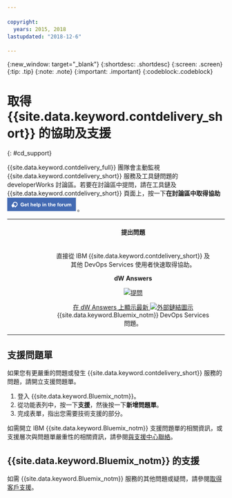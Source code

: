 ```yaml
---

copyright:
  years: 2015, 2018
lastupdated: "2018-12-6"

---
```


{:new_window: target="_blank"}
{:shortdesc: .shortdesc}
{:screen: .screen}
{:tip: .tip}
{:note: .note}
{:important: .important}
{:codeblock:.codeblock}


# 取得 {{site.data.keyword.contdelivery_short}} 的協助及支援    
{: #cd_support}  

{{site.data.keyword.contdelivery_full}} 團隊會主動監視 {{site.data.keyword.contdelivery_short}} 服務及工具鏈問題的 developerWorks 討論區。若要在討論區中提問，請在工具鏈及 {{site.data.keyword.contdelivery_short}} 頁面上，按一下**在討論區中取得協助** ![**在討論區中取得協助**按鈕](images/get_help_in_the_forum.png)。

<table>
<tr>
<th style="width:20%"> &nbsp; &nbsp; &nbsp;</th>
 <th style="text-align:center;width=60%">
 <strong>提出問題</strong> </th>
<th> &nbsp; &nbsp; &nbsp;</th>
</tr>
<tr>
<td> </td>
  <td align="center">
  <p>直接從 IBM {{site.data.keyword.contdelivery_short}} 及其他 DevOps Services 使用者快速取得協助。</p>
  <b>dW Answers</b>
   <p>
   <a class="xref" href="https://developer.ibm.com/answers/questions/ask/?topics=devops-services,bluemix" target="_blank" title="（在新分頁或視窗中開啟）"><img class="image" src="images/ask-a-question.png" alt="提問"/></a></p>
   <p>
    <a class="xref" href="https://developer.ibm.com/answers/topics/devops-services.html" target="_blank" title="（在新分頁或視窗中開啟）">在 dW Answers 上顯示最新 <img class="image" src="../../icons/launch-glyph.svg" alt="外部鏈結圖示"/></a> {{site.data.keyword.Bluemix_notm}} DevOps Services 問題。</p>
 </td>
 <td></td>
    </tr>
  </table>  


## 支援問題單

如果您有更嚴重的問題或發生 {{site.data.keyword.contdelivery_short}} 服務的問題，請開立支援問題單。    

1. 登入 {{site.data.keyword.Bluemix_notm}}。
1. 從功能表列中，按一下**支援**，然後按一下**新增問題單**。
1. 完成表單，指出您需要技術支援的部分。

如需開立 IBM {{site.data.keyword.Bluemix_notm}} 支援問題單的相關資訊，或支援層次與問題單嚴重性的相關資訊，請參閱[與支援中心聯絡](https://cloud.ibm.com/docs/support/index.html#contacting-support)。


## {{site.data.keyword.Bluemix_notm}} 的支援
如需 {{site.data.keyword.Bluemix_notm}} 服務的其他問題或疑問，請參閱[取得客戶支援](https://www.{DomainName}/docs/support/index.html#getting-customer-support)。
